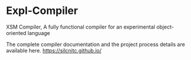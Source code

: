 # Expl-Compiler
XSM Compiler, A fully functional compiler for an experimental object-oriented language

The complete compiler documentation and the project process details are available here.
https://silcnitc.github.io/
